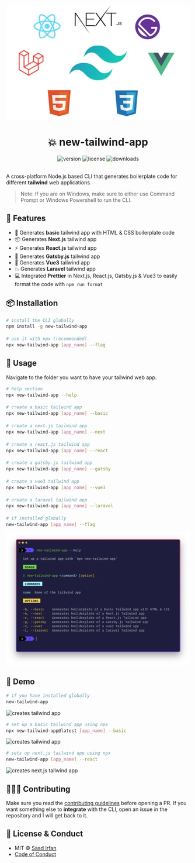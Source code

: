 ![cover](img/cover.jpg)

<div align="center">
	<h1>💥 new-tailwind-app</h1>
	<img src="https://img.shields.io/npm/v/new-tailwind-app?color=%2317BCB8" alt="version">
	<img src="https://img.shields.io/npm/l/new-tailwind-app?color=%2317BCB8" alt="license">
	<img src="https://img.shields.io/npm/dt/new-tailwind-app?color=%2317BCB8" alt="downloads">
</div>
<br>

A cross-platform Node.js based CLI that generates boilerplate code for different **tailwind** web applications.

>Note: If you are on Windows, make sure to either use Command Prompt or Windows Powershell to run the CLI.

## 🎯 Features

- 💫 Generates **basic** tailwind app with HTML & CSS boilerplate code
- 📦 Generates **Next.js** tailwind app
- ⚡️ Generates **React.js** tailwind app
- 🎩 Generates **Gatsby.js** tailwind app
- 🚀 Generates **Vue3** tailwind app
- 💥 Generates **Laravel** tailwind app
- 💻 Integrated **Prettier** in Next.js, React.js, Gatsby.js & Vue3 to easily format the code with `npm run format`

## 📦 Installation

```sh
# install the CLI globally
npm install -g new-tailwind-app

# use it with npx (recommended)
npx new-tailwind-app [app_name] --flag
```

## 🚀 Usage

Navigate to the folder you want to have your tailwind web app.

```sh
# help section
npx new-tailwind-app --help

# create a basic tailwind app
npx new-tailwind-app [app_name] --basic

# create a next.js tailwind app
npx new-tailwind-app [app_name] --next

# create a react.js tailwind app
npx new-tailwind-app [app_name] --react

# create a gatsby.js tailwind app
npx new-tailwind-app [app_name] --gatsby

# create a vue3 tailwind app
npx new-tailwind-app [app_name] --vue3

# create a laravel tailwind app
npx new-tailwind-app [app_name] --laravel

# if installed globally
new-tailwind-app [app_name] --flag

```

![help section](img/help.png)

## 🎩 Demo

```sh
# if you have installed globally
new-tailwind-app
```

![creates tailwind app](img/usage-1.gif)

```sh
# set up a basic tailwind app using npx
npx new-tailwind-app@latest [app_name] --basic
```

![creates tailwind app](img/usage-2.gif)

```sh
# sets up next.js tailwind app using npx
new-tailwind-app [app_name] --react
```

![creates next.js tailwind app](img/usage-3.gif)

## 👨🏻‍💻 Contributing

Make sure you read the [contributing guidelines](https://github.com/msaaddev/new-tailwind-app/blob/master/contributing.md) before opening a PR. If you want something else to **integrate** with the CLI, open an issue in the repository and I will get back to it.

## 🔑 License & Conduct

- MIT © [Saad Irfan](https://github.com/msaaddev)
- [Code of Conduct](https://github.com/msaaddev/new-tailwind-app/blob/master/code-of-conduct.md)
